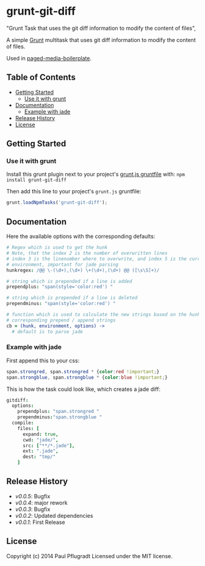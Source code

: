 # grunt-git-diff

"Grunt Task that uses the git diff information to modify the content of files",
  
A simple [Grunt][grunt] multitask that uses git diff information to modify the content of files.

Used in [paged-media-boilerplate][paged-media-boilerplate].

## Table of Contents

<!-- toc -->
* [Getting Started](#getting-started)
  * [Use it with grunt](#use-it-with-grunt)
* [Documentation](#documentation)
  * [Example with jade](#example-with-jade)
* [Release History](#release-history)
* [License](#license)

<!-- toc stop -->
## Getting Started

### Use it with grunt

Install this grunt plugin next to your project's [grunt.js gruntfile][getting_started] with: `npm install grunt-git-diff`

Then add this line to your project's `grunt.js` gruntfile:

```javascript
grunt.loadNpmTasks('grunt-git-diff');
```

[grunt]: https://github.com/cowboy/grunt
[getting_started]: https://github.com/cowboy/grunt/blob/master/docs/getting_started.md
[paged-media-boilerplate]: https://github.com/paulpflug/paged-media-boilerplate

## Documentation

Here the available options with the corresponding defaults:
```coffee
# Regex which is used to get the hunk
# Note, that the index 2 is the number of overwritten lines
# index 3 is the linenumber where to overwrite, and index 5 is the current 
# environment, important for jade parsing
hunkregex: /@@ \-(\d+),(\d+) \+(\d+),(\d+) @@ ([\s\S]+)/

# string which is prepended if a line is added
prependplus: "span(style='color:red') "

# string which is prepended if a line is deleted
prependminus: "span(style='color:red') " 

# function which is used to calculate the new strings based on the hunk
# corresponding prepend / append strings
cb = (hunk, environment, options) ->
  # default is to parse jade
```

### Example with jade
First append this to your css:
```css
span.strongred, span.strongred * {color:red !important;}
span.strongblue, span.strongblue * {color:blue !important;}
```

This is how the task could look like, which creates a jade diff:
```coffee
gitdiff:
  options:
    prependplus: "span.strongred " 
    prependminus:"span.strongblue "
  compile:
    files: [
      expand: true,
      cwd: "jade/",
      src: ["**/*.jade"],
      ext: ".jade",
      dest: "tmp/"   
    ]
```



## Release History
 - *v0.0.5*: Bugfix
 - *v0.0.4*: major rework
 - *v0.0.3*: Bugfix
 - *v0.0.2*: Updated dependencies
 - *v0.0.1*: First Release

## License
Copyright (c) 2014 Paul Pflugradt
Licensed under the MIT license.
